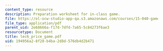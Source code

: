 ```yaml
---
content_type: resource
description: Preparation worksheet for in-class game.
file: https://ol-ocw-studio-app-qa.s3.amazonaws.com/courses/15-040-game-theory-for-managers-spring-2004/194956a28f28b4ba2d8d576db4d2b471_lec6_price_game.pdf
file_type: application/pdf
parent_uid: 2e68666a-f17d-7dfd-7a65-5c84273f6ae3
resourcetype: Document
title: lec6_price_game.pdf
uid: 194956a2-8f28-b4ba-2d8d-576db4d2b471
---
```

